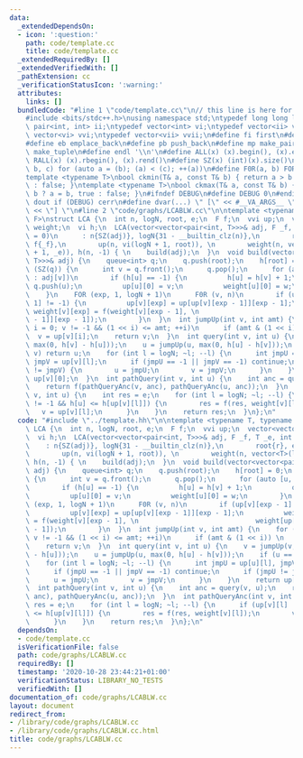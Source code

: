 ```yaml
---
data:
  _extendedDependsOn:
  - icon: ':question:'
    path: code/template.cc
    title: code/template.cc
  _extendedRequiredBy: []
  _extendedVerifiedWith: []
  _pathExtension: cc
  _verificationStatusIcon: ':warning:'
  attributes:
    links: []
  bundledCode: "#line 1 \"code/template.cc\"\n// this line is here for a reason\n\
    #include <bits/stdc++.h>\nusing namespace std;\ntypedef long long ll;\ntypedef\
    \ pair<int, int> ii;\ntypedef vector<int> vi;\ntypedef vector<ii> vii;\ntypedef\
    \ vector<vi> vvi;\ntypedef vector<vii> vvii;\n#define fi first\n#define se second\n\
    #define eb emplace_back\n#define pb push_back\n#define mp make_pair\n#define mt\
    \ make_tuple\n#define endl '\\n'\n#define ALL(x) (x).begin(), (x).end()\n#define\
    \ RALL(x) (x).rbegin(), (x).rend()\n#define SZ(x) (int)(x).size()\n#define FOR(a,\
    \ b, c) for (auto a = (b); (a) < (c); ++(a))\n#define F0R(a, b) FOR (a, 0, (b))\n\
    template <typename T>\nbool ckmin(T& a, const T& b) { return a > b ? a = b, true\
    \ : false; }\ntemplate <typename T>\nbool ckmax(T& a, const T& b) { return a <\
    \ b ? a = b, true : false; }\n#ifndef DEBUG\n#define DEBUG 0\n#endif\n#define\
    \ dout if (DEBUG) cerr\n#define dvar(...) \" [\" << #__VA_ARGS__ \": \" << (__VA_ARGS__)\
    \ << \"] \"\n#line 2 \"code/graphs/LCABLW.cc\"\n\ntemplate <typename T, typename\
    \ F>\nstruct LCA {\n  int n, logN, root, e;\n  F f;\n  vvi up;\n  vector<vector<T>>\
    \ weight;\n  vi h;\n  LCA(vector<vector<pair<int, T>>>& adj, F _f, T _e, int r\
    \ = 0)\n      : n{SZ(adj)}, logN{31 - __builtin_clz(n)},\n        root{r}, e{_e},\
    \ f{_f},\n        up(n, vi(logN + 1, root)), \n        weight(n, vector<T>(logN\
    \ + 1, _e)), h(n, -1) { \n    build(adj);\n  }\n  void build(vector<vector<pair<int,\
    \ T>>>& adj) {\n    queue<int> q;\n    q.push(root);\n    h[root] = 0;\n    while\
    \ (SZ(q)) {\n      int v = q.front();\n      q.pop();\n      for (auto [u, w]\
    \ : adj[v])\n        if (h[u] == -1) {\n          h[u] = h[v] + 1;\n         \
    \ q.push(u);\n          up[u][0] = v;\n          weight[u][0] = w;\n        }\n\
    \    }\n    FOR (exp, 1, logN + 1)\n      F0R (v, n)\n        if (up[v][exp -\
    \ 1] != -1) {\n          up[v][exp] = up[up[v][exp - 1]][exp - 1];\n         \
    \ weight[v][exp] = f(weight[v][exp - 1], \n                             weight[up[v][exp\
    \ - 1]][exp - 1]);\n        }\n  }\n  int jumpUp(int v, int amt) {\n    for (int\
    \ i = 0; v != -1 && (1 << i) <= amt; ++i)\n      if (amt & (1 << i)) \n      \
    \  v = up[v][i];\n    return v;\n  }\n  int query(int v, int u) {\n    v = jumpUp(v,\
    \ max(0, h[v] - h[u]));\n    u = jumpUp(u, max(0, h[u] - h[v]));\n    if (u ==\
    \ v) return u;\n    for (int l = logN; ~l; --l) {\n      int jmpU = up[u][l],\
    \ jmpV = up[v][l];\n      if (jmpU == -1 || jmpV == -1) continue;\n      if (jmpU\
    \ != jmpV) {\n        u = jmpU;\n        v = jmpV;\n      }\n    }\n    return\
    \ up[v][0];\n  }\n  int pathQuery(int v, int u) {\n    int anc = query(v, u);\n\
    \    return f(pathQueryAnc(v, anc), pathQueryAnc(u, anc));\n  }\n  int pathQueryAnc(int\
    \ v, int u) {\n    int res = e;\n    for (int l = logN; ~l; --l) {\n      if (up[v][l]\
    \ != -1 && h[u] <= h[up[v][l]]) {\n        res = f(res, weight[v][l]);\n     \
    \   v = up[v][l];\n      }\n    }\n    return res;\n  }\n};\n"
  code: "#include \"../template.hh\"\n\ntemplate <typename T, typename F>\nstruct\
    \ LCA {\n  int n, logN, root, e;\n  F f;\n  vvi up;\n  vector<vector<T>> weight;\n\
    \  vi h;\n  LCA(vector<vector<pair<int, T>>>& adj, F _f, T _e, int r = 0)\n  \
    \    : n{SZ(adj)}, logN{31 - __builtin_clz(n)},\n        root{r}, e{_e}, f{_f},\n\
    \        up(n, vi(logN + 1, root)), \n        weight(n, vector<T>(logN + 1, _e)),\
    \ h(n, -1) { \n    build(adj);\n  }\n  void build(vector<vector<pair<int, T>>>&\
    \ adj) {\n    queue<int> q;\n    q.push(root);\n    h[root] = 0;\n    while (SZ(q))\
    \ {\n      int v = q.front();\n      q.pop();\n      for (auto [u, w] : adj[v])\n\
    \        if (h[u] == -1) {\n          h[u] = h[v] + 1;\n          q.push(u);\n\
    \          up[u][0] = v;\n          weight[u][0] = w;\n        }\n    }\n    FOR\
    \ (exp, 1, logN + 1)\n      F0R (v, n)\n        if (up[v][exp - 1] != -1) {\n\
    \          up[v][exp] = up[up[v][exp - 1]][exp - 1];\n          weight[v][exp]\
    \ = f(weight[v][exp - 1], \n                             weight[up[v][exp - 1]][exp\
    \ - 1]);\n        }\n  }\n  int jumpUp(int v, int amt) {\n    for (int i = 0;\
    \ v != -1 && (1 << i) <= amt; ++i)\n      if (amt & (1 << i)) \n        v = up[v][i];\n\
    \    return v;\n  }\n  int query(int v, int u) {\n    v = jumpUp(v, max(0, h[v]\
    \ - h[u]));\n    u = jumpUp(u, max(0, h[u] - h[v]));\n    if (u == v) return u;\n\
    \    for (int l = logN; ~l; --l) {\n      int jmpU = up[u][l], jmpV = up[v][l];\n\
    \      if (jmpU == -1 || jmpV == -1) continue;\n      if (jmpU != jmpV) {\n  \
    \      u = jmpU;\n        v = jmpV;\n      }\n    }\n    return up[v][0];\n  }\n\
    \  int pathQuery(int v, int u) {\n    int anc = query(v, u);\n    return f(pathQueryAnc(v,\
    \ anc), pathQueryAnc(u, anc));\n  }\n  int pathQueryAnc(int v, int u) {\n    int\
    \ res = e;\n    for (int l = logN; ~l; --l) {\n      if (up[v][l] != -1 && h[u]\
    \ <= h[up[v][l]]) {\n        res = f(res, weight[v][l]);\n        v = up[v][l];\n\
    \      }\n    }\n    return res;\n  }\n};\n"
  dependsOn:
  - code/template.cc
  isVerificationFile: false
  path: code/graphs/LCABLW.cc
  requiredBy: []
  timestamp: '2020-10-28 23:44:21+01:00'
  verificationStatus: LIBRARY_NO_TESTS
  verifiedWith: []
documentation_of: code/graphs/LCABLW.cc
layout: document
redirect_from:
- /library/code/graphs/LCABLW.cc
- /library/code/graphs/LCABLW.cc.html
title: code/graphs/LCABLW.cc
---
```

